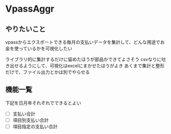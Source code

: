# VpassAggr

## やりたいこと
vpassからエクスポートできる毎月の支払いデータを集計して、どんな用途でお金を使っているかを可視化したい

ライブラリ的に集計するだけに留めたほうが部品かできてよさそう
csvなりに吐き出せるようにして、可視化はexcelにまかせたほうがよき
あくまで集計と整形だけで、ファイル出力とかは別でやらせる

## 機能一覧
下記を日月年それぞれでできるとよい

- [ ] 支払い合計
- [ ] 項目別支払い合計
- [ ] 項目指定の支払い合計
